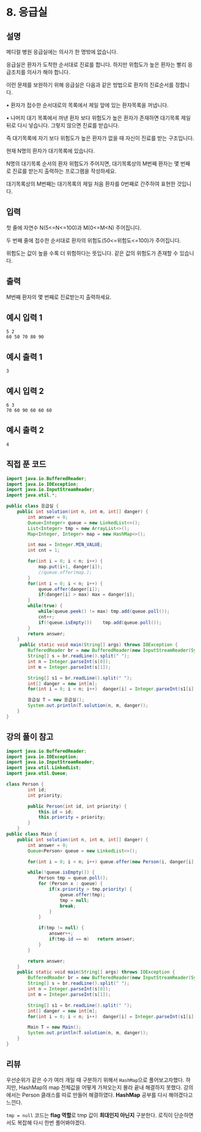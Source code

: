 # 8. 응급실

## 설명

메디컬 병원 응급실에는 의사가 한 명밖에 없습니다.

응급실은 환자가 도착한 순서대로 진료를 합니다. 하지만 위험도가 높은 환자는 빨리 응급조치를 의사가 해야 합니다.

이런 문제를 보완하기 위해 응급실은 다음과 같은 방법으로 환자의 진료순서를 정합니다.

• 환자가 접수한 순서대로의 목록에서 제일 앞에 있는 환자목록을 꺼냅니다.

• 나머지 대기 목록에서 꺼낸 환자 보다 위험도가 높은 환자가 존재하면 대기목록 제일 뒤로 다시 넣습니다. 그렇지 않으면 진료를 받습니다.

즉 대기목록에 자기 보다 위험도가 높은 환자가 없을 때 자신이 진료를 받는 구조입니다.

현재 N명의 환자가 대기목록에 있습니다.

N명의 대기목록 순서의 환자 위험도가 주어지면, 대기목록상의 M번째 환자는 몇 번째로 진료를 받는지 출력하는 프로그램을 작성하세요.

대기목록상의 M번째는 대기목록의 제일 처음 환자를 0번째로 간주하여 표현한 것입니다.



## 입력

첫 줄에 자연수 N(5<=N<=100)과 M(0<=M<N) 주어집니다.

두 번째 줄에 접수한 순서대로 환자의 위험도(50<=위험도<=100)가 주어집니다.

위험도는 값이 높을 수록 더 위험하다는 뜻입니다. 같은 값의 위험도가 존재할 수 있습니다.



## 출력

M번째 환자의 몇 번째로 진료받는지 출력하세요.



## 예시 입력 1 

```
5 2
60 50 70 80 90
```



## 예시 출력 1

```
3
```



## 예시 입력 2 

```
6 3
70 60 90 60 60 60
```



## 예시 출력 2

```
4
```



## 직접 푼 코드

```java
import java.io.BufferedReader;
import java.io.IOException;
import java.io.InputStreamReader;
import java.util.*;

public class 응급실 {
    public int solution(int n, int m, int[] danger) {
        int answer = 0;
        Queue<Integer> queue = new LinkedList<>();
        List<Integer> tmp = new ArrayList<>();
        Map<Integer, Integer> map = new HashMap<>();

        int max = Integer.MIN_VALUE;
        int cnt = 1;

        for(int i = 0; i < n; i++) {
            map.put(i+1, danger[i]);
            //queue.offer(map.);
        }
        for(int i = 0; i < n; i++) {
            queue.offer(danger[i]);
            if(danger[i] > max) max = danger[i];
        }
        while(true) {
            while(queue.peek() != max) tmp.add(queue.poll());
            cnt++;
            if(!queue.isEmpty())    tmp.add(queue.poll());
        }
        return answer;
    }
     public static void main(String[] args) throws IOException {
        BufferedReader br = new BufferedReader(new InputStreamReader(System.in));
        String[] s = br.readLine().split(" ");
        int n = Integer.parseInt(s[0]);
        int m = Integer.parseInt(s[1]);

        String[] s1 = br.readLine().split(" ");
        int[] danger = new int[n];
        for(int i = 0; i < n; i++)  danger[i] = Integer.parseInt(s1[i]);

        응급실 T = new 응급실();
        System.out.println(T.solution(n, m, danger));
    }
}
```





## 강의 풀이 참고

```java
import java.io.BufferedReader;
import java.io.IOException;
import java.io.InputStreamReader;
import java.util.LinkedList;
import java.util.Queue;

class Person {
        int id;
        int priority;

        public Person(int id, int priority) {
            this.id = id;
            this.priority = priority;
        }
    }
public class Main {
    public int solution(int n, int m, int[] danger) {
        int answer = 0;
        Queue<Person> queue = new LinkedList<>();

        for(int i = 0; i < n; i++) queue.offer(new Person(i, danger[i]));

        while(!queue.isEmpty()) {
            Person tmp = queue.poll();
            for (Person x : queue) {
                if(x.priority > tmp.priority) {
                    queue.offer(tmp);
                    tmp = null;
                    break;
                }
            }

            if(tmp != null) {
                answer++;
                if(tmp.id == m)   return answer;
            }
        }

        return answer;
    }
    public static void main(String[] args) throws IOException {
        BufferedReader br = new BufferedReader(new InputStreamReader(System.in));
        String[] s = br.readLine().split(" ");
        int n = Integer.parseInt(s[0]);
        int m = Integer.parseInt(s[1]);

        String[] s1 = br.readLine().split(" ");
        int[] danger = new int[n];
        for(int i = 0; i < n; i++)  danger[i] = Integer.parseInt(s1[i]);

        Main T = new Main();
        System.out.println(T.solution(n, m, danger));
    }
}
```



## 리뷰

우선순위가 같은 수가 여러 개일 때 구분하기 위해서 `HashMap`으로 풀어보고자했다. 하지만, HashMap의 map 전체값을 어떻게 가져오는지 몰라 끝내 해결하지 못했다. 강의에서는 Person 클래스를 따로 만들어 해결하였다. **HashMap** 공부를 다시 해야겠다고 느낀다.

`tmp = null` 코드는 **flag 역할**로 tmp 값이 **최대인지 아닌지** 구분한다. 로직이 단순하면서도 복잡해 다시 한번 풀어봐야겠다.

